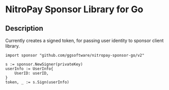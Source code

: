 # NitroPay Sponsor Library for Go

## Description

Currently creates a signed token, for passing user identity to sponsor client library.

```golang
import sponsor "github.com/ggsoftware/nitropay-sponsor-go/v2"

s := sponsor.NewSigner(privateKey)
userInfo := UserInfo{
    UserID: userID,
}
token, _ := s.Sign(userInfo)
```
